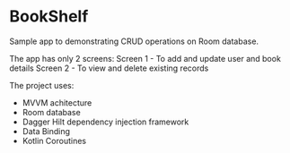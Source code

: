 # BookShelf
Sample app to demonstrating CRUD operations on Room database.

The app has only 2 screens:
Screen 1 - To add and update user and book details
Screen 2 - To view and delete existing records

The project uses:
- MVVM achitecture
- Room database
- Dagger Hilt dependency injection framework
- Data Binding
- Kotlin Coroutines
